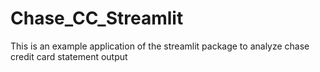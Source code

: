 # Chase_CC_Streamlit
This is an example application of the streamlit package to analyze chase credit card statement output
